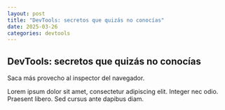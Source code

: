 ```yaml
---
layout: post
title: "DevTools: secretos que quizás no conocías"
date: 2025-03-26
categories: devtools
---
```


## DevTools: secretos que quizás no conocías

Saca más provecho al inspector del navegador.

Lorem ipsum dolor sit amet, consectetur adipiscing elit. Integer nec odio. Praesent libero. Sed cursus ante dapibus diam.
